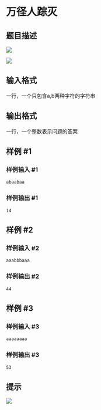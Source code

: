 # 万径人踪灭

## 题目描述

![](https://cdn.luogu.com.cn/upload/pic/15847.png)

![](https://cdn.luogu.com.cn/upload/pic/15844.png)


## 输入格式

一行，一个只包含a,b两种字符的字符串


## 输出格式

一行，一个整数表示问题的答案


## 样例 #1

### 样例输入 #1
```
abaabaa
```

### 样例输出 #1

```
14
```

## 样例 #2

### 样例输入 #2
```
aaabbbaaa
```

### 样例输出 #2

```
44
```

## 样例 #3

### 样例输入 #3
```
aaaaaaaa
```

### 样例输出 #3

```
53
```

## 提示

![](https://cdn.luogu.com.cn/upload/pic/15848.png)

